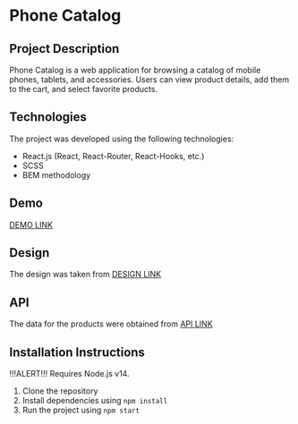 # Phone Catalog

## Project Description
Phone Catalog is a web application for browsing a catalog of mobile phones, tablets, and accessories. Users can view product details, add them to the cart, and select favorite products.

## Technologies
The project was developed using the following technologies:
- React.js (React, React-Router, React-Hooks, etc.)
- SCSS
- BEM methodology

## Demo
[DEMO LINK](https://podvax.github.io/Phone_Catalog/)

## Design
The design was taken from [DESIGN LINK](https://www.figma.com/file/uEetgWenSRxk9jgiym6Yzp/Phone-catalog-redesign?node-id=1%3A2)
## API
The data for the products were obtained from [API LINK](https://mate-academy.github.io/react_phone-catalog/api/products.json)

## Installation Instructions
!!!ALERT!!! Requires Node.js v14.
1. Clone the repository
2. Install dependencies using `npm install`
3. Run the project using `npm start`
